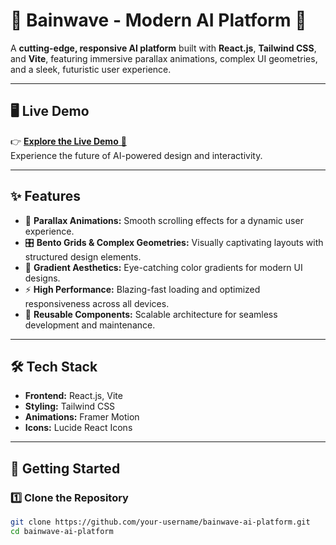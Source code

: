 # 🌌 Bainwave - Modern AI Platform 🚀  

A **cutting-edge, responsive AI platform** built with **React.js**, **Tailwind CSS**, and **Vite**, featuring immersive parallax animations, complex UI geometries, and a sleek, futuristic user experience.

---

## 🖥️ Live Demo  
👉 [**Explore the Live Demo** 🚀](https://brainwavey.netlify.app/)  
Experience the future of AI-powered design and interactivity.

---

## ✨ Features  
- 🌠 **Parallax Animations:** Smooth scrolling effects for a dynamic user experience.  
- 🎛️ **Bento Grids & Complex Geometries:** Visually captivating layouts with structured design elements.  
- 🎨 **Gradient Aesthetics:** Eye-catching color gradients for modern UI designs.  
- ⚡ **High Performance:** Blazing-fast loading and optimized responsiveness across all devices.  
- 🔄 **Reusable Components:** Scalable architecture for seamless development and maintenance.  

---

## 🛠️ Tech Stack  
- **Frontend:** React.js, Vite  
- **Styling:** Tailwind CSS  
- **Animations:** Framer Motion  
- **Icons:** Lucide React Icons  

---

## 🚀 Getting Started  

### 1️⃣ Clone the Repository  
```bash
git clone https://github.com/your-username/bainwave-ai-platform.git
cd bainwave-ai-platform
